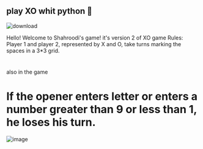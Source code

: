 ## play XO whit python 📼
![download](https://github.com/mohammad-hasan-shahroodi/Play-XO/assets/140893151/f6635c83-9afe-476c-b16a-6515d2fdb628)


Hello! Welcome to Shahroodi's game!
it's version 2 of XO game
Rules: Player 1 and player 2, represented by X and O, take turns marking the spaces in a 3*3 grid. 
#
also in the game 
# If the opener enters letter or enters a number greater than 9 or less than 1, he loses his turn.

![image](https://github.com/mohammad-hasan-shahroodi/Play-XO/assets/140893151/91dd9e92-2e38-4506-9b67-dff4d4cc5f90)
